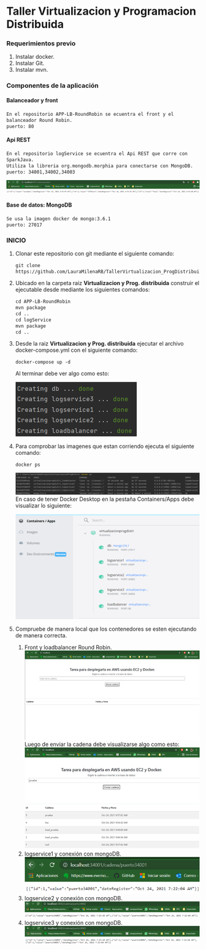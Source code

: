 # Taller Virtualizacion y Programacion Distribuida


### Requerimientos previo
1. Instalar docker.
2. Instalar Git.
3. Instalar mvn.

### Componentes de la aplicación
#### Balanceador y front
```
En el repositorio APP-LB-RoundRobin se ecuentra el front y el balanceador Round Robin.
puerto: 80
```
#### Api REST
```
En el repositorio logService se ecuentra el Api REST que corre con SparkJava.
Utiliza la libreria org.mongodb.morphia para conectarse con MongoDB.
puerto: 34001,34002,34003
```
![img.png](img.png)
#### Base de datos: MongoDB
```
Se usa la imagen docker de mongo:3.6.1
puerto: 27017
```

### INICIO
1. Clonar este repositorio con git mediante el siguiente comando:
    ```
    git clone https://github.com/LauraMilenaRB/TallerVirtualizacion_ProgDistribuida.git
    ```
2. Ubicado en la carpeta raiz **Virtualizacion y Prog. distribuida** construir el ejecutable desde mediante los siguientes comandos:
    ```
    cd APP-LB-RoundRobin
    mvn package
    cd ..
    cd logService
    mvn package
    cd ..
    ```
3. Desde la raiz **Virtualizacion y Prog. distribuida** ejecutar el archivo docker-compose.yml con el siguiente comando:
    ```
    docker-compose up -d 
    ```
    Al terminar debe ver algo como esto:

    ![img_2.png](img_2.png)
4. Para comprobar las imagenes que estan corriendo ejecuta el siguiente comando:
    ```
    docker ps
    ```
    ![img_1.png](img_1.png)
    En caso de tener Docker Desktop en la pestaña Containers/Apps debe visualizar lo siguiente:
    
    ![img_3.png](img_4.png)
5. Compruebe de manera local que los contenedores se esten ejecutando de manera correcta.
   1. Front y loadbalancer Round Robin.
      ![img_7.png](img_7.png)
      Luego de enviar la cadena debe visualizarse algo como esto: 
      ![img_8.png](img_8.png)
   2. logservice1 y conexión con mongoDB.
      ![img_3.png](img_3.png)
   3. logservice2 y conexión con mongoDB.
      ![img_5.png](img_5.png)
   4. logservice3 y conexión con mongoDB.
      ![img_6.png](img_6.png)
   
   